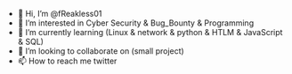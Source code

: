 - 👋 Hi, I’m @fReakless01
- 👀 I’m interested in Cyber Security & Bug_Bounty & Programming
- 🌱 I’m currently learning (Linux & network & python & HTLM & JavaScript & SQL)
- 💞️ I’m looking to collaborate on (small project)
- 📫 How to reach me twitter

<!---
fReakless01/fReakless01 is a ✨ special ✨ repository because its `README.md` (this file) appears on your GitHub profile.
You can click the Preview link to take a look at your changes.
--->
